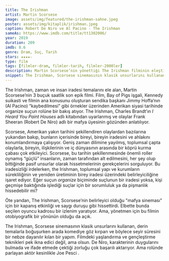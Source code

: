```yaml
---
title: The Irishman
artist: Martin Scorsese
image: assets/img/featured/the-irishman-sahne.jpeg
poster: assets/img/kitaplik/irishman.jpeg
caption: Robert De Niro ve Al Pacino - The Irishman
sameAs: https://www.imdb.com/title/tt1302006/
year: 2019
duration: 209
imdb: 8.6
genre: Dram, Suç, Tarih
stars: ★★★★☆
type: film
tags: [filmler-dram, filmler-tarih, filmler-2000ler]
description: Martin Scorsese’nin yönettiği The Irishman filminin eleştirisi.
snippet: The Irishman, Scorsese sinemasının klasik unsurlarını kullanan, derin temalarla boğuşurken arada komediye göz kırpan bir yapım.
--- 
```


The Irishman, zaman ve insan iradesi temalarını ele alan, Martin Scorsese’nin 3 buçuk saatlik son epik filmi. Film, Bay of Pigs işgali, Kennedy suikasti ve filmin ana konusunu oluşturan sendika başkanı Jimmy Hoffa’nın (Al Pacino) “kaybedilmesi” gibi örnekler üzerinden Amerikan siyasi tarihinde organize suçun rolüne bir bakış atıyor. The Irishman, Charles Brandt’ın _I Heard You Paint Houses_ adlı kitabından uyarlanmış ve olaylar Frank Sheeran (Robert De Niro) adlı bir mafya üyesinin gözünden anlatılıyor. 

Scorsese, Amerikan yakın tarihini şekillendiren olaylardan bazılarına yukarıdan bakıp, bunların içerisinde bireyi, bireyin iradesini ve ahlakını konumlandırmaya çalışıyor. Geniş zaman dilimine yayılmış, toplumsal çapta olaylarla, bireyin, ilişkilerinin ve iç dünyasının arasında bir köprü kurma çabası çok etkileyici. Scorsese, bu tarihin şekillenmesinde önemli roller oynamış “güçlü” insanların, zaman tarafından alt edilmesini, her şey olup bittiğinde pasif unsurlar olarak hissetmelerinin gerekçelerini sorguluyor. Bu iradesizliği irdelerken, the Irishman,  toplumsal yapı ve kurumların sürekliliğinin ve yeniden üretiminin birey iradesi üzerindeki belirleyiciliğine işaret ediyor. Eğer suçun _organize_ biçiminde suçlunun bir iradesi yoksa, kişi geçmişe baktığında işlediği suçlar için bir sorumluluk ya da pişmanlık hissedebilir mi?

Öte yandan, The Irishman, Scorsese’nin belirleyici olduğu "mafya sineması" için bir kapanış etkinliği ve saygı duruşu gibi hissettirdi. Elbette bunda seçilen oyuncu kadrosu bir izlenim yaratıyor. Ama, yönetmen için bu filmin otobiyografik bir yönünün olduğu da açık. 

The Irishman, Scorsese sinemasının klasik unsurlarını kullanan, derin temalarla boğuşurken arada komediye göz kırpan ve böylece seyir süresini bir nebze dayanılır kılan bir yapım. Filmdeki yaşlandırma ve gençleştirme teknikleri pek ikna edici değil, ama olsun. De Niro, karakterinin duygularını bulmada ve ifade etmede çektiği zorluğu çok başarılı aktarıyor. Ama rolünde parlayan aktör kesinlikle Joe Pesci .


